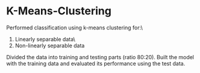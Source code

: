 # K-Means-Clustering
Performed classification using k-means clustering for:\
1) Linearly separable data\
2) Non-linearly separable data

Divided the data into training and testing parts (ratio 80:20). Built the model with the training data and evaluated its performance using the test data.
